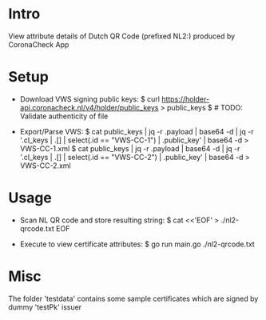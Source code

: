 Intro
=====
View attribute details of Dutch QR Code (prefixed NL2:) produced by CoronaCheck App


Setup
=====
- Download VWS signing public keys:
	$ curl https://holder-api.coronacheck.nl/v4/holder/public_keys > public_keys
	$ # TODO: Validate authenticity of file

- Export/Parse VWS:
	$ cat public_keys | jq -r .payload | base64 -d  | jq -r '.cl_keys | .[] | select(.id == "VWS-CC-1") | .public_key' | base64 -d > VWS-CC-1.xml
	$ cat public_keys | jq -r .payload | base64 -d  | jq -r '.cl_keys | .[] | select(.id == "VWS-CC-2") | .public_key' | base64 -d > VWS-CC-2.xml



Usage
=====
- Scan NL QR code and store resulting string:
	$ cat <<'EOF' > ./nl2-qrcode.txt
	EOF

- Execute to view certificate attributes:
	$ go run main.go ./nl2-qrcode.txt


Misc
====
The folder 'testdata' contains some sample certificates which are signed by dummy 'testPk' issuer
